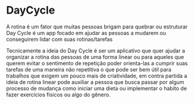 # DayCycle
A rotina é um fator que muitas pessoas brigam para quebrar ou estruturar Day Cycle é um app focado em ajudar as pessoas a mudarem ou conseguirem lidar com suas rotinas/tarefas

   Tecnicamente a ideia do Day Cycle é ser um aplicativo que quer ajudar a organizar a rotina das pessoas de uma forma linear ou para aqueles que querem evitar o sentimento de repetição poder orienta-las a cumprir suas tarefas de uma maneira não repetitiva o que pode ser bem útil para trabalhos que exigem um pouco mais de criatividade, em contra partida a ideia de rotina linear pode auxiliar a pessoa que busca passar por algum processo de mudança como iniciar uma dieta ou implementar o habito de fazer exercícios físicos ou algo do gênero.
